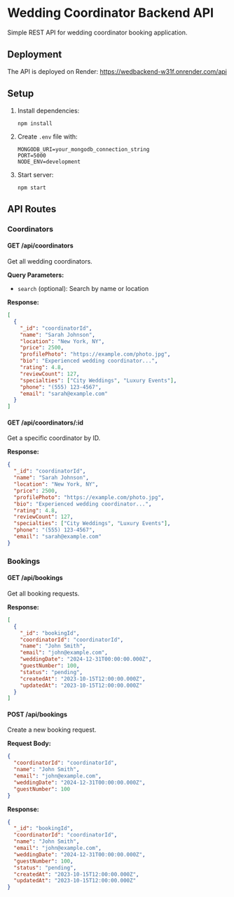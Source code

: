 # Wedding Coordinator Backend API

Simple REST API for wedding coordinator booking application.

## Deployment

The API is deployed on Render: https://wedbackend-w31f.onrender.com/api

## Setup

1. Install dependencies:
   ```
   npm install
   ```

2. Create `.env` file with:
   ```
   MONGODB_URI=your_mongodb_connection_string
   PORT=5000
   NODE_ENV=development
   ```

3. Start server:
   ```
   npm start
   ```

## API Routes

### Coordinators

#### GET /api/coordinators
Get all wedding coordinators.

**Query Parameters:**
- `search` (optional): Search by name or location

**Response:**
```json
[
  {
    "_id": "coordinatorId",
    "name": "Sarah Johnson",
    "location": "New York, NY",
    "price": 2500,
    "profilePhoto": "https://example.com/photo.jpg",
    "bio": "Experienced wedding coordinator...",
    "rating": 4.8,
    "reviewCount": 127,
    "specialties": ["City Weddings", "Luxury Events"],
    "phone": "(555) 123-4567",
    "email": "sarah@example.com"
  }
]
```

#### GET /api/coordinators/:id
Get a specific coordinator by ID.

**Response:**
```json
{
  "_id": "coordinatorId",
  "name": "Sarah Johnson",
  "location": "New York, NY",
  "price": 2500,
  "profilePhoto": "https://example.com/photo.jpg",
  "bio": "Experienced wedding coordinator...",
  "rating": 4.8,
  "reviewCount": 127,
  "specialties": ["City Weddings", "Luxury Events"],
  "phone": "(555) 123-4567",
  "email": "sarah@example.com"
}
```

### Bookings

#### GET /api/bookings
Get all booking requests.

**Response:**
```json
[
  {
    "_id": "bookingId",
    "coordinatorId": "coordinatorId",
    "name": "John Smith",
    "email": "john@example.com",
    "weddingDate": "2024-12-31T00:00:00.000Z",
    "guestNumber": 100,
    "status": "pending",
    "createdAt": "2023-10-15T12:00:00.000Z",
    "updatedAt": "2023-10-15T12:00:00.000Z"
  }
]
```

#### POST /api/bookings
Create a new booking request.

**Request Body:**
```json
{
  "coordinatorId": "coordinatorId",
  "name": "John Smith",
  "email": "john@example.com",
  "weddingDate": "2024-12-31T00:00:00.000Z",
  "guestNumber": 100
}
```

**Response:**
```json
{
  "_id": "bookingId",
  "coordinatorId": "coordinatorId",
  "name": "John Smith",
  "email": "john@example.com",
  "weddingDate": "2024-12-31T00:00:00.000Z",
  "guestNumber": 100,
  "status": "pending",
  "createdAt": "2023-10-15T12:00:00.000Z",
  "updatedAt": "2023-10-15T12:00:00.000Z"
}
```